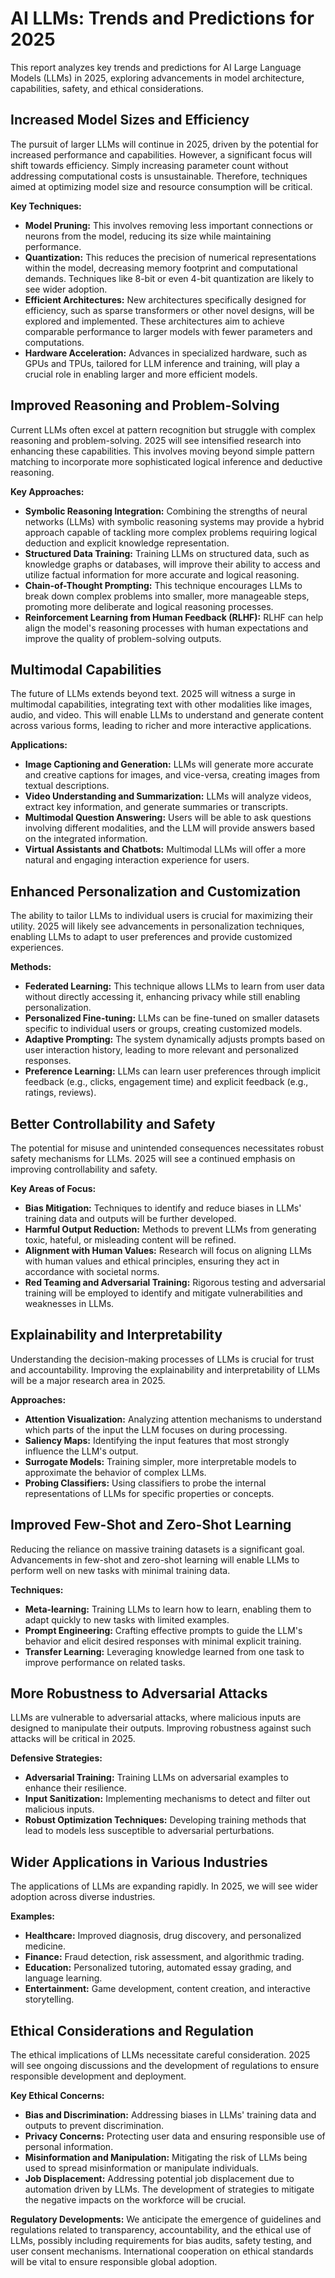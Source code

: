 # AI LLMs: Trends and Predictions for 2025

This report analyzes key trends and predictions for AI Large Language Models (LLMs) in 2025, exploring advancements in model architecture, capabilities, safety, and ethical considerations.


## Increased Model Sizes and Efficiency

The pursuit of larger LLMs will continue in 2025, driven by the potential for increased performance and capabilities.  However, a significant focus will shift towards efficiency.  Simply increasing parameter count without addressing computational costs is unsustainable.  Therefore, techniques aimed at optimizing model size and resource consumption will be critical.

**Key Techniques:**

* **Model Pruning:** This involves removing less important connections or neurons from the model, reducing its size while maintaining performance.
* **Quantization:** This reduces the precision of numerical representations within the model, decreasing memory footprint and computational demands.  Techniques like 8-bit or even 4-bit quantization are likely to see wider adoption.
* **Efficient Architectures:**  New architectures specifically designed for efficiency, such as sparse transformers or other novel designs, will be explored and implemented.  These architectures aim to achieve comparable performance to larger models with fewer parameters and computations.
* **Hardware Acceleration:**  Advances in specialized hardware, such as GPUs and TPUs, tailored for LLM inference and training, will play a crucial role in enabling larger and more efficient models.


## Improved Reasoning and Problem-Solving

Current LLMs often excel at pattern recognition but struggle with complex reasoning and problem-solving.  2025 will see intensified research into enhancing these capabilities.  This involves moving beyond simple pattern matching to incorporate more sophisticated logical inference and deductive reasoning.

**Key Approaches:**

* **Symbolic Reasoning Integration:**  Combining the strengths of neural networks (LLMs) with symbolic reasoning systems may provide a hybrid approach capable of tackling more complex problems requiring logical deduction and explicit knowledge representation.
* **Structured Data Training:**  Training LLMs on structured data, such as knowledge graphs or databases, will improve their ability to access and utilize factual information for more accurate and logical reasoning.
* **Chain-of-Thought Prompting:**  This technique encourages LLMs to break down complex problems into smaller, more manageable steps, promoting more deliberate and logical reasoning processes.
* **Reinforcement Learning from Human Feedback (RLHF):** RLHF can help align the model's reasoning processes with human expectations and improve the quality of problem-solving outputs.


## Multimodal Capabilities

The future of LLMs extends beyond text.  2025 will witness a surge in multimodal capabilities, integrating text with other modalities like images, audio, and video.  This will enable LLMs to understand and generate content across various forms, leading to richer and more interactive applications.

**Applications:**

* **Image Captioning and Generation:**  LLMs will generate more accurate and creative captions for images, and vice-versa, creating images from textual descriptions.
* **Video Understanding and Summarization:**  LLMs will analyze videos, extract key information, and generate summaries or transcripts.
* **Multimodal Question Answering:**  Users will be able to ask questions involving different modalities, and the LLM will provide answers based on the integrated information.
* **Virtual Assistants and Chatbots:**  Multimodal LLMs will offer a more natural and engaging interaction experience for users.


## Enhanced Personalization and Customization

The ability to tailor LLMs to individual users is crucial for maximizing their utility.  2025 will likely see advancements in personalization techniques, enabling LLMs to adapt to user preferences and provide customized experiences.

**Methods:**

* **Federated Learning:** This technique allows LLMs to learn from user data without directly accessing it, enhancing privacy while still enabling personalization.
* **Personalized Fine-tuning:** LLMs can be fine-tuned on smaller datasets specific to individual users or groups, creating customized models.
* **Adaptive Prompting:**  The system dynamically adjusts prompts based on user interaction history, leading to more relevant and personalized responses.
* **Preference Learning:**  LLMs can learn user preferences through implicit feedback (e.g., clicks, engagement time) and explicit feedback (e.g., ratings, reviews).


## Better Controllability and Safety

The potential for misuse and unintended consequences necessitates robust safety mechanisms for LLMs.  2025 will see a continued emphasis on improving controllability and safety.

**Key Areas of Focus:**

* **Bias Mitigation:**  Techniques to identify and reduce biases in LLMs' training data and outputs will be further developed.
* **Harmful Output Reduction:**  Methods to prevent LLMs from generating toxic, hateful, or misleading content will be refined.
* **Alignment with Human Values:**  Research will focus on aligning LLMs with human values and ethical principles, ensuring they act in accordance with societal norms.
* **Red Teaming and Adversarial Training:**  Rigorous testing and adversarial training will be employed to identify and mitigate vulnerabilities and weaknesses in LLMs.


## Explainability and Interpretability

Understanding the decision-making processes of LLMs is crucial for trust and accountability.  Improving the explainability and interpretability of LLMs will be a major research area in 2025.

**Approaches:**

* **Attention Visualization:**  Analyzing attention mechanisms to understand which parts of the input the LLM focuses on during processing.
* **Saliency Maps:**  Identifying the input features that most strongly influence the LLM's output.
* **Surrogate Models:**  Training simpler, more interpretable models to approximate the behavior of complex LLMs.
* **Probing Classifiers:**  Using classifiers to probe the internal representations of LLMs for specific properties or concepts.


## Improved Few-Shot and Zero-Shot Learning

Reducing the reliance on massive training datasets is a significant goal.  Advancements in few-shot and zero-shot learning will enable LLMs to perform well on new tasks with minimal training data.

**Techniques:**

* **Meta-learning:**  Training LLMs to learn how to learn, enabling them to adapt quickly to new tasks with limited examples.
* **Prompt Engineering:**  Crafting effective prompts to guide the LLM's behavior and elicit desired responses with minimal explicit training.
* **Transfer Learning:**  Leveraging knowledge learned from one task to improve performance on related tasks.


## More Robustness to Adversarial Attacks

LLMs are vulnerable to adversarial attacks, where malicious inputs are designed to manipulate their outputs.  Improving robustness against such attacks will be critical in 2025.

**Defensive Strategies:**

* **Adversarial Training:**  Training LLMs on adversarial examples to enhance their resilience.
* **Input Sanitization:**  Implementing mechanisms to detect and filter out malicious inputs.
* **Robust Optimization Techniques:**  Developing training methods that lead to models less susceptible to adversarial perturbations.


## Wider Applications in Various Industries

The applications of LLMs are expanding rapidly.  In 2025, we will see wider adoption across diverse industries.

**Examples:**

* **Healthcare:**  Improved diagnosis, drug discovery, and personalized medicine.
* **Finance:**  Fraud detection, risk assessment, and algorithmic trading.
* **Education:**  Personalized tutoring, automated essay grading, and language learning.
* **Entertainment:**  Game development, content creation, and interactive storytelling.


## Ethical Considerations and Regulation

The ethical implications of LLMs necessitate careful consideration.  2025 will see ongoing discussions and the development of regulations to ensure responsible development and deployment.

**Key Ethical Concerns:**

* **Bias and Discrimination:**  Addressing biases in LLMs' training data and outputs to prevent discrimination.
* **Privacy Concerns:**  Protecting user data and ensuring responsible use of personal information.
* **Misinformation and Manipulation:**  Mitigating the risk of LLMs being used to spread misinformation or manipulate individuals.
* **Job Displacement:**  Addressing potential job displacement due to automation driven by LLMs.  The development of strategies to mitigate the negative impacts on the workforce will be crucial.

**Regulatory Developments:**  We anticipate the emergence of guidelines and regulations related to transparency, accountability, and the ethical use of LLMs, possibly including requirements for bias audits, safety testing, and user consent mechanisms.  International cooperation on ethical standards will be vital to ensure responsible global adoption.